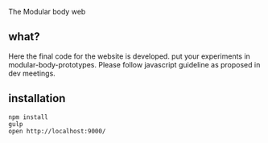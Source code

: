 The Modular body web

## what?
Here the final code for the website is developed. put your experiments in modular-body-prototypes.
Please follow javascript guideline as proposed in dev meetings.

## installation
```shell
npm install
gulp
open http://localhost:9000/
```